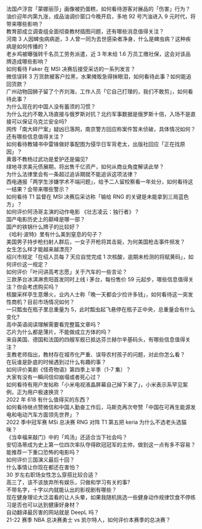 法国卢浮宫「蒙娜丽莎」画像被扔蛋糕，如何看待游客对展品的「伤害」行为？  
油价迎年内第九涨，成品油调价窗口今晚开启，多地 92 号汽油进入 9 元时代，将带来哪些影响？  
教育部成立调查组全面彻查教材插图问题，还有哪些消息值得关注？  
河南 3 人因蜱虫病病逝，3 人曾一同为去世感染者净身，什么是蜱虫病？这种疾病是如何传播的？  
老乡鸡被曝强转千名员工劳务派遣，近 3 年未给 1.6 万员工缴社保，这会对该品牌造成哪些影响？  
如何看待 Faker 在 MSI 决赛后接受采访的一系列发言？  
微信误转 3 万货款被客户拉黑，水果摊贩急得抹眼泪，如何看待此事？如何能追回货款？  
广州动物园狮子留了个齐刘海，工作人员「它自己打理的，我们不敢剪」，如何看待此事？  
为什么现在的中国人没有蓄须的习惯？  
为什么北约不敢入场直接与俄罗斯对抗？北约军事数据是俄罗斯十倍，入场不是直接可以保证乌克兰安全吗?  
网传「南大碎尸案」疑凶已落网，南京警方回应称案件暂未侦破，具体情况如何？还有哪些信息值得关注？  
如何看待教辅书中雷锋做好事配图为侵华日军背老太，出版社回应「正在找原因」？  
黄蓉不教杨过武功是爱护还是偏见?  
绿地寻求美元债展期，将出售千亿资产，如何从商业角度解读此举？  
为什么法律里会有一条超过追诉期就不能追诉这项法律？  
西电通报「两学生涉嫌学术不端问题」，给予二人留校察看一年处分，如何看待这一结果？会带来哪些警示？  
如何看待 T1 监督在 MSI 决赛后采访称「输给 RNG 的关键是未能拿到三局蓝色方」？  
如何评价阿汤哥主演的动作电影 《壮志凌云：独行者》？  
国产电影历史上的巅峰是哪一部？  
国产的铁锅什么牌子的比较好？  
《哈利·波特》里有什么美到窒息的句子？  
美国男子持步枪扫射人群后，一女子开枪将其击毙，为何美国枪击事件频发？  
女生怎么样才能越来越漂亮?  
绍兴市规定「在绍人员每 7 天应自觉完成 1 次核酸，逾期未检测的将赋黄码」，如何评价这一规定？  
如何评价「叶问讲高考志愿」关于汽车的一些言论？  
三款茅台冰淇淋贵阳首发同时上线 i 茅台，每份售价 59 元起步，哪些信息值得关注？你会考虑购买吗？  
核酸采样亭生意爆火，业内人士称「晚一天都会少捡许多钱」，如何看待这一突发性商机？目前市场情况如何？  
一只瓢虫在瓶子里总重量为 5，此时瓢虫起飞悬停在瓶子正中央，总重量会有什么变化?  
高中英语阅读理解需要看完整篇文章吗？  
芯片为什么都是薄片，不能做成立方体的吗？  
来自美国、德国和法国的四艘军舰已抵达芬兰赫尔辛基码头，有哪些信息值得关注？  
支教老师指出，教材存在城市化严重、误导农村孩子的问题，对此你怎么看？  
在玩谁是卧底的时候遇到过什么有趣的事？  
如何评价美剧《怪奇物语》第四季上半季（1-7 集）？  
大家有没有一瞬间信仰崩塌或者死心过？  
如何看待有用户发帖称「小米电视液晶屏幕自己掉下来了」，小米表示系罕见案例，正为用户极速换货？  
2022 年 618 有什么值得买的东西？  
如何看待继点赞微信和中国人勤奋工作后，马斯克再次夸赞「中国在可再生能源发电和电动汽车方面领先世界」？  
2022 季中冠军赛 MSi 总决赛 RNG 对阵 T1 第五把 keria 为什么不选老头选猫咪？  
《当幸福来敲门》中的「鸡汤」还适合当下社会吗？  
安切洛蒂成为史上第一位四次率队夺得欧冠冠军的主帅，做到这一点有多不容易？  
能推荐一下重口恐怖的电影吗？  
如何评价三国演义最后十回？  
什么事情让你现在都还在害怕？  
30 岁左右职场女性怎么穿搭比较合适？  
高三了，该不该放弃所有娱乐，只做和学习有关的事?  
不带名字，十字以内就能认出的影视剧有哪些？  
现在健身理论大泛滥看的让人头晕，如果我随机挑选一些健身动作规律饮食不停练习是否也可以达到健康好身材？  
自动翻译最厉害的网站就是 DeepL 吗？  
21-22 赛季 NBA 总决赛勇士 vs 凯尔特人，如何评价本赛季的总决赛？  

